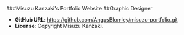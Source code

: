 ###Misuzu Kanzaki's Portfolio Website
##Graphic Designer

- **GitHub URL**: https://github.com/AngusBlomley/misuzu-portfolio.git
- **License**: Copyright Misuzu Kanzaki.
